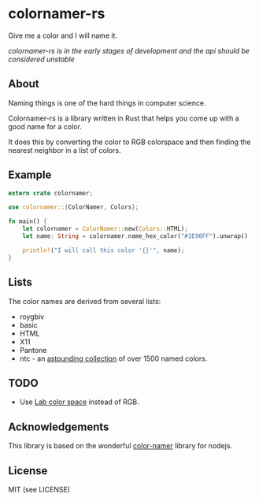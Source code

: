 # colornamer-rs

Give me a color and I will name it.

*colornamer-rs is in the early stages of development and the api should be considered unstable*

## About

Naming things is one of the hard things in computer science.

Colornamer-rs is a library written in Rust that helps you come up with a good name for a color.

It does this by converting the color to RGB colorspace and then finding the nearest neighbor in a list of colors.

## Example

```rust
extern crate colornamer;

use colornamer::{ColorNamer, Colors};

fn main() {
    let colornamer = ColorNamer::new(Colors::HTML);
    let name: String = colornamer.name_hex_color("#1E90FF").unwrap()

    println!("I will call this color '{}'", name);
}
```

## Lists

The color names are derived from several lists:

* roygbiv
* basic
* HTML
* X11
* Pantone
* ntc - an [astounding collection](http://chir.ag/projects/ntc/) of over 1500 named colors.

## TODO

* Use [Lab color space](https://en.wikipedia.org/wiki/Lab_color_space) instead of RGB.

## Acknowledgements

This library is based on the wonderful [color-namer](https://github.com/colorjs/color-namer) library for nodejs.

## License

MIT (see LICENSE)
